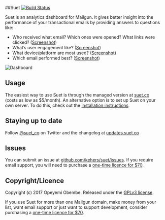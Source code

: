 ##Suet [![Build Status](https://travis-ci.org/kehers/suet.svg?branch=master)](https://travis-ci.org/kehers/suet)

Suet is an analytics dashboard for Mailgun. It gives better insight into the performance of your transactional emails by providing answers to questions like: 

- Who received what email? Which ones were opened? What links were clicked? ([Screenshot](https://github.com/kehers/suet/raw/master/public_html/images/screenshots/feed.png))
- What’s user engagement like? ([Screenshot](https://github.com/kehers/suet/raw/master/public_html/images/screenshots/users.png))
- What device/platform are most used? ([Screenshot](https://github.com/kehers/suet/raw/master/public_html/images/screenshots/dashboard.png))
- Which email performed best? ([Screenshot](https://github.com/kehers/suet/raw/master/public_html/images/screenshots/email.png))

![Dashboard](https://github.com/kehers/suet/raw/master/public_html/images/screenshots/dashboard.png)

## Usage

The easiest way to use Suet is through the managed version at [suet.co](https://suet.co/) (costs as low as $5/month). An alternative option is to set up Suet on your own server. To do this, check out the [installation instructions](http://github.com/kehers/suet/blob/master/docs/installation.md).

## Staying up to date

Follow [@suet_co](http://twitter.com/suet_co) on Twitter and the changelog at [updates.suet.co](http://updates.suet.co)

## Issues

You can submit an issue at [github.com/kehers/suet/issues](http://github.com/kehers/suet/issues). If you require email support, you will need to purchase a [one-time licence for $70](https://pay.paddle.com/checkout/515197).

## Copyright/Licence

Copyright (c) 2017 Opeyemi Obembe. Released under the [GPLv3 license](https://www.gnu.org/licenses/gpl-3.0.txt).

If you use Suet for more than one Mailgun domain, make money from your list, want email support or just want to support development, consider purchasing a [one-time licence for $70](https://pay.paddle.com/checkout/515197).

